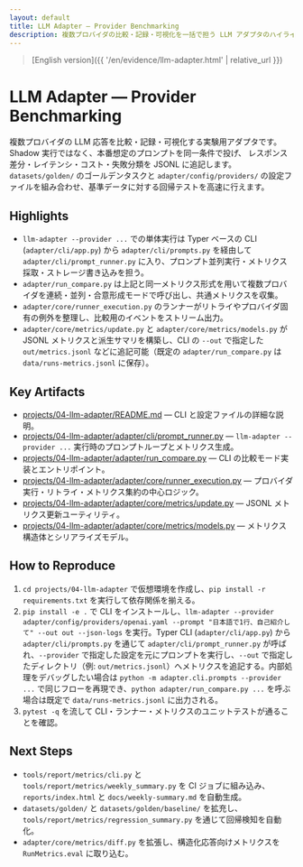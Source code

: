```yaml
---
layout: default
title: LLM Adapter — Provider Benchmarking
description: 複数プロバイダの比較・記録・可視化を一括で担う LLM アダプタのハイライト
---
```


> [English version]({{ '/en/evidence/llm-adapter.html' | relative_url }})

# LLM Adapter — Provider Benchmarking

複数プロバイダの LLM 応答を比較・記録・可視化する実験用アダプタです。Shadow 実行ではなく、本番想定のプロンプトを同一条件で投げ、
レスポンス差分・レイテンシ・コスト・失敗分類を JSONL に追記します。`datasets/golden/` のゴールデンタスクと `adapter/config/providers/`
の設定ファイルを組み合わせ、基準データに対する回帰テストを高速に行えます。

## Highlights

- `llm-adapter --provider ...` での単体実行は Typer ベースの CLI (`adapter/cli/app.py`) から `adapter/cli/prompts.py` を経由して `adapter/cli/prompt_runner.py` に入り、プロンプト並列実行・メトリクス採取・ストレージ書き込みを担う。
- `adapter/run_compare.py` は上記と同一メトリクス形式を用いて複数プロバイダを連続・並列・合意形成モードで呼び出し、共通メトリクスを収集。
- `adapter/core/runner_execution.py` のランナーがリトライやプロバイダ固有の例外を整理し、比較用のイベントをストリーム出力。
- `adapter/core/metrics/update.py` と `adapter/core/metrics/models.py` が JSONL メトリクスと派生サマリを構築し、CLI の `--out` で指定した `out/metrics.jsonl` などに追記可能（既定の `adapter/run_compare.py` は `data/runs-metrics.jsonl` に保存）。

## Key Artifacts

- [projects/04-llm-adapter/README.md](../../projects/04-llm-adapter/README.md) — CLI と設定ファイルの詳細な説明。
- [projects/04-llm-adapter/adapter/cli/prompt_runner.py](../../projects/04-llm-adapter/adapter/cli/prompt_runner.py) — `llm-adapter --provider ...` 実行時のプロンプトループとメトリクス生成。
- [projects/04-llm-adapter/adapter/run_compare.py](../../projects/04-llm-adapter/adapter/run_compare.py) — CLI の比較モード実装とエントリポイント。
- [projects/04-llm-adapter/adapter/core/runner_execution.py](../../projects/04-llm-adapter/adapter/core/runner_execution.py) — プロバイダ実行・リトライ・メトリクス集約の中心ロジック。
- [projects/04-llm-adapter/adapter/core/metrics/update.py](../../projects/04-llm-adapter/adapter/core/metrics/update.py) — JSONL メトリクス更新ユーティリティ。
- [projects/04-llm-adapter/adapter/core/metrics/models.py](../../projects/04-llm-adapter/adapter/core/metrics/models.py) — メトリクス構造体とシリアライズモデル。

## How to Reproduce

1. `cd projects/04-llm-adapter` で仮想環境を作成し、`pip install -r requirements.txt` を実行して依存関係を揃える。
2. `pip install -e .` で CLI をインストールし、`llm-adapter --provider adapter/config/providers/openai.yaml --prompt "日本語で1行、自己紹介して" --out out --json-logs` を実行。Typer CLI (`adapter/cli/app.py`) から `adapter/cli/prompts.py` を通じて `adapter/cli/prompt_runner.py` が呼ばれ、`--provider` で指定した設定を元にプロンプトを実行し、`--out` で指定したディレクトリ（例: `out/metrics.jsonl`）へメトリクスを追記する。内部処理をデバッグしたい場合は `python -m adapter.cli.prompts --provider ...` で同じフローを再現でき、`python adapter/run_compare.py ...` を呼ぶ場合は既定で `data/runs-metrics.jsonl` に出力される。
3. `pytest -q` を流して CLI・ランナー・メトリクスのユニットテストが通ることを確認。

## Next Steps

- `tools/report/metrics/cli.py` と `tools/report/metrics/weekly_summary.py` を CI ジョブに組み込み、`reports/index.html` と `docs/weekly-summary.md` を自動生成。
- `datasets/golden/` と `datasets/golden/baseline/` を拡充し、`tools/report/metrics/regression_summary.py` を通じて回帰検知を自動化。
- `adapter/core/metrics/diff.py` を拡張し、構造化応答向けメトリクスを `RunMetrics.eval` に取り込む。
